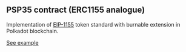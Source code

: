 ## PSP35 contract (ERC1155 analogue)

Implementation of [EIP-1155](https://eips.ethereum.org/EIPS/eip-1155) token standard with burnable extension in Polkadot blockchain.

[See example](https://supercolony-net.github.io/openbrush-contracts/smart-contracts/psp1155/extensions/psp1155burnable)
